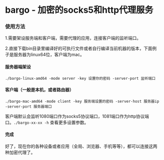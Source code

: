 # bargo - 加密的socks5和http代理服务

### 使用方法

1.需要架设服务端和客户端，需要代理的应用，连接客户端的监听端口。

2.直接下载bin目录里编译好的可执行文件或者自行编译当前机器的版本，下面例子是服务器为linux64位，客户端为mac。

#### 服务器端架设

`./bargo-linux-amd64 -mode server -key 设置你的密码 -server-port 监听端口`

#### 客户端（一般是本机，或者路由器）

`./bargo-mac-amd64 -mode client -key 服务端设置的密码 -server-host 服务器ip -server-port 服务器端口`

客户端默认会监听1080端口作为socks5协议端口，1081端口作为http协议端口。`./bargo-xx-xx -h` 查看更多设置参数。

#### 完成

好了，现在你的各种设备或者应用（全局、浏览器、手机等等），都可以连接这两种加密代理了。
